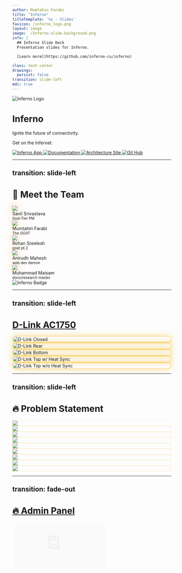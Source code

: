 ```yaml
---
author: Mumtahin Farabi
title: "Inferno"
titleTemplate: '%s - Slides'
favicon: /inferno_logo.png
layout: image
image:  /Inferno-slide-background.png
info: |
  ## Inferno Slide Deck
  Presentation slides for Inferno.

  [Learn more](https://github.com/inferno-cu/inferno)

class: text-center
drawings:
  persist: false
transition: slide-left
mdc: true
---
```


<div class="bg-stone-900 bg-opacity-80 rounded-xl px-1 py-10">
<div class="relative h-full flex flex-col items-center justify-center space-y-5">

  <img 
    src="/inferno_logo.png" 
    alt="Inferno Logo" 
    class="w-50 h-50 animate-fade-down animate-delay-100 drop-shadow-[0_0_20px_#f59e0b]" 
  />

  <h1 class="text-7xl font-extrabold text-amber-500 tracking-widest animate-fade-up animate-delay-300 drop-shadow-[0_0_20px_#f59e0b]">
    Inferno
  </h1>

  <p class="text-2xl text-zinc-100">
    Ignite the future of connectivity.
  </p>

  <p class="text-xl text-amber-300 italic animate-fade-in animate-delay-900">
    Get on the <span class="font-semibold text-amber-400 glow">Infernet</span>.
  </p>

  <div class="absolute flex space-x-1 bottom-4 right-4 animate-fade-in animate-delay-[1200ms]">
    <a 
      href="https://infernet.work" 
      target="_blank" 
      class="flex items-center justify-center w-10 h-10 rounded-xl bg-amber-600 text-white text-sm font-semibold shadow-xl hover:shadow-2xl hover:bg-amber-500 transition-transform hover:scale-105 focus:outline-none"
    >
      <img 
        src="/inferno_logo.png" 
        alt="Inferno App" 
        class="w-5 h-5"
      />
    </a>
    <a 
      href="https://docs.infernet.work" 
      target="_blank" 
      class="flex items-center justify-center w-10 h-10 rounded-xl bg-amber-600 text-white text-sm font-semibold shadow-xl hover:shadow-2xl hover:bg-amber-500 transition-transform hover:scale-105 focus:outline-none"
    >    
    <img 
        src="https://em-content.zobj.net/source/twitter/31/open-book_1f4d6.png" 
        alt="Documentation" 
        class="w-5 h-5"
      />
    </a>
    <a 
      href="https://arch.infernet.work" 
      target="_blank" 
      class="flex items-center justify-center w-10 h-10 rounded-xl bg-amber-600 text-white text-sm font-semibold shadow-xl hover:shadow-2xl hover:bg-amber-500 transition-transform hover:scale-105 focus:outline-none"
    >
      <img 
        src="https://avatars.githubusercontent.com/u/128791862?s=200&v=4" 
        alt="Architecture Site" 
        class="w-5 h-5"
      />
    </a>
    <a 
      href="https://github.com/inferno-cu/inferno" 
      target="_blank" 
      class="flex items-center justify-center w-10 h-10 rounded-xl bg-amber-600 text-white text-sm font-semibold shadow-xl hover:shadow-2xl hover:bg-amber-500 transition-transform hover:scale-105 focus:outline-none"
  >
    <img 
        src="/GitHub_Invertocat_Dark.png" 
        alt="Git Hub" 
        class="w-5 h-5"
      />
    </a>
  </div>
</div>
</div>

---
transition: slide-left
---

<style>
@keyframes glowPulse {
  0%, 100% { box-shadow: 0 0 15px #f59e0b66, 0 0 30px #f59e0b44; }
  50% { box-shadow: 0 0 35px #fbbf24aa, 0 0 60px #f59e0b88; }
}
.glow-ring {
  animation: glowPulse 2s infinite ease-in-out;
}

@keyframes drift {
  0%, 100% { transform: translateY(0); }
  50% { transform: translateY(-8px); }
}
.float-fire {
  animation: 4s ease-in-out infinite;
}

.card-hover-1:hover { transform: scale(1.08); transition: transform 0.3s ease-in-out 0s; }
.card-hover-2:hover { transform: scale(1.08); transition: transform 0.3s ease-in-out 0.05s; }
.card-hover-3:hover { transform: scale(1.08); transition: transform 0.3s ease-in-out 0.1s; }
.card-hover-4:hover { transform: scale(1.08); transition: transform 0.3s ease-in-out 0.15s; }
.card-hover-5:hover { transform: scale(1.08); transition: transform 0.3s ease-in-out 0.2s; }
.card-hover-6:hover { transform: scale(1.08); transition: transform 0.3s ease-in-out 0.25s; }
</style>

<h1 class="text-6xl font-black text-transparent bg-clip-text bg-gradient-to-r from-amber-400 via-orange-500 to-yellow-300 animate-fade-up tracking-widest mb-12 drop-shadow-[0_0_20px_#f59e0b]">
  👋 Meet the Team
</h1>

<div class="relative flex flex-wrap justify-center items-center gap-18 max-w-[90rem] mx-auto">

  <div class="flex flex-col items-center float-fire animate-fade-up animate-delay-100 card-hover-1">
    <a href="https://www.linkedin.com/in/sanil-srivastava/" target="_blank">
      <img src="https://media.licdn.com/dms/image/v2/D5603AQFqXs0c3tgBiw/profile-displayphoto-shrink_800_800/profile-displayphoto-shrink_800_800/0/1674777087033?e=1749081600&v=beta&t=D_jKOW9Uza7eA84RuTHL_inc-bCcHlccq-WYrUn9-j4" 
        class="w-32 h-32 rounded-full ring-4 ring-sky-400 glow-ring transition duration-300" />
    </a>
    <div class="mt-3 text-xl font-semibold text-sky-300">Sanil Srivastava</div>
    <small class="italic text-zinc-400">God-Tier PM</small>
  </div>

  <div class="flex flex-col items-center float-fire animate-fade-up animate-delay-200 card-hover-2">
    <a href="https://www.linkedin.com/in/mfarabi/" target="_blank">
      <img src="https://media.licdn.com/dms/image/v2/D4E03AQFpxJLWWAf_Sw/profile-displayphoto-shrink_800_800/profile-displayphoto-shrink_800_800/0/1730870018543?e=1749081600&v=beta&t=bHb6GsIYhJOtkxK6lb7Uq3tdSMe_y6kJGl1gvVi7xZE" 
        class="w-32 h-32 rounded-full ring-4 ring-purple-400 glow-ring transition duration-300" />
    </a>
    <div class="mt-3 text-xl font-semibold text-purple-300">Mumtahin Farabi</div>
    <small class="italic text-zinc-400">The GOAT</small>
  </div>

  <div class="flex flex-col items-center float-fire animate-fade-up animate-delay-300 card-hover-3">
    <a href="https://www.linkedin.com/in/rohansreelesh/" target="_blank">
      <img src="https://media.licdn.com/dms/image/v2/D4D03AQHM2l-qHrONhQ/profile-displayphoto-shrink_800_800/B4DZWeg80uHIAc-/0/1742121193038?e=1749081600&v=beta&t=6-07fkqE4drvx99DsjRoMXl19BPnRS-Ukkyo4_8CrLk" 
        class="w-32 h-32 rounded-full ring-4 ring-red-500 glow-ring transition duration-300" />
    </a>
    <div class="mt-3 text-xl font-semibold text-red-400">Rohan Sreelesh</div>
    <small class="italic text-zinc-400">goat pt.2</small>
  </div>

  <div class="flex flex-col items-center float-fire animate-fade-up animate-delay-400 card-hover-4">
    <a href="https://www.linkedin.com/in/anirudh-mahesh/" target="_blank">
      <img src="https://media.licdn.com/dms/image/v2/D4E35AQFk7F6QCQSCQg/profile-framedphoto-shrink_800_800/profile-framedphoto-shrink_800_800/0/1706935411723?e=1744156800&v=beta&t=Rk4WmGJAX2vTeTVaY8RvqAtPXgT0Qu-Mksoew7nq17g"
        class="w-32 h-32 rounded-full ring-4 ring-orange-400 glow-ring transition duration-300" />
    </a>
    <div class="mt-3 text-xl font-semibold text-orange-300">Anirudh Mahesh</div>
    <small class="italic text-zinc-400">web dev demon</small>
  </div>

  <div class="flex flex-col items-center float-fire animate-fade-up animate-delay-500 card-hover-5">
    <a href="https://www.linkedin.com/in/muhammadmaisam01/" target="_blank">
      <img src="https://media.licdn.com/dms/image/v2/D5603AQHcG7pwk3FDuw/profile-displayphoto-shrink_400_400/B56ZYBQkhTGoAs-/0/1743777843884?e=1749081600&v=beta&t=4HP2OqaNqqGfyQoJOh-YAlgAc7TVI-CX-nQhI7W7oO0"
        class="w-32 h-32 rounded-full ring-4 ring-yellow-300 glow-ring transition duration-300" />
    </a>
    <div class="mt-3 text-xl font-semibold text-yellow-200">Muhammad Maisam</div>
    <small class="italic text-zinc-400">docs/research master</small>
  </div>

  <div class="absolute bottom-4 right-4 w-58 h-38 animate-fade-in animate-delay-[1100ms] opacity-90 hover:scale-105 transition">
    <img src="/carleton.png" alt="Inferno Badge" class="w-full h-full object-contain drop-shadow-[0_0_20px_#f59e0b]" />
  </div>
</div>

---
transition: slide-left
---

# <a href="https://dlink.ca/products/dir-867" target="_blank" rel="noopener noreferrer" class="inferno-title">D-Link AC1750</a>

<div class="flex flex-wrap justify-center gap-4 mt-4">
  <img src="/dlink_closed.jpg" alt="D-Link Closed" class="inferno-img w-32" />
  <img src="/dlink_rear.jpg" alt="D-Link Rear" class="inferno-img w-32" />
  <img src="/dlink_bottom.jpg" alt="D-Link Bottom" class="inferno-img w-32" />
  <img src="/dlink_top_with_heat_sync.jpg" alt="D-Link Top w/ Heat Sync" class="inferno-img w-32" />
  <img src="/dlink_top_without_heat_sync.jpg" alt="D-Link Top w/o Heat Sync" class="inferno-img w-32" />
</div>
<style>
.inferno-img {
  border-radius: 1rem;
  box-shadow: 0 0 20px rgba(251, 191, 36, 0.5);
  border: 2px solid rgba(251, 191, 36, 0.5);
  transition: transform 0.3s ease, box-shadow 0.3s ease;
  margin-left: auto;
  margin-right: auto;
  display: block;
}

.inferno-img:hover {
  transform: scale(1.05);
  box-shadow: 0 0 35px rgba(251, 191, 36, 0.8);
}

.inferno-title {
  font-size: 3rem;
  font-weight: 900;
  background: linear-gradient(to right, #fbbf24, #f97316, #dc2626);
  -webkit-background-clip: text;
  -webkit-text-fill-color: transparent;
  margin-bottom: 1.5rem;
  text-align: center;
  text-shadow: 0 0 20px #f59e0b;
}
</style>

---
transition: slide-left
---

<style>
@keyframes emberGlow {
  0%, 100% {
    box-shadow: 0 0 10px #f59e0b66, 0 0 20px #f59e0b44;
    transform: translateY(0) scale(1);
  }
  50% {
    box-shadow: 0 0 25px #fbbf24aa, 0 0 60px #f59e0b88;
    transform: translateY(-4px) scale(1.05);
  }
}
.icon-tile {
  @apply bg-zinc-900 p-4.5 rounded-2xl transition duration-300 hover:scale-105;
  border: 1px solid #f59e0b33;
}
.icon-tile:hover {
  animation: emberGlow 2s ease-in-out infinite;
}
</style>

<h1 class="text-6xl font-black text-transparent bg-clip-text bg-gradient-to-r from-yellow-400 via-amber-500 to-orange-600 animate-fade-up mb-12 tracking-widest drop-shadow-[0_0_30px_#f59e0b]">
  🔥 Problem Statement
</h1>

<div class="grid grid-cols-3 gap-10 max-w-screen-lg mx-auto place-items-center">

  <div class="icon-tile" v-click>
    <img src="/skylink.png" class="w-24 h-24 object-contain" />
  </div>

  <div class="icon-tile" v-click>
    <img src="/daemon.png" class="w-20 h-20 object-contain" />
  </div>

  <div class="icon-tile" v-click>
    <img src="/mqtt.png" class="w-20 h-20 object-contain" />
  </div>

  <div class="icon-tile" v-click>
    <img src="/wifi.png" class="w-20 h-20 object-contain" />
  </div>

  <div class="icon-tile" v-click>
    <img src="/admin.png" class="w-20 h-20 object-contain" />
  </div>

  <div class="icon-tile" v-click>
    <img src="/dashboard.png" class="w-20 h-20 object-contain" />
  </div>

  <div class="icon-tile" v-click>
    <img src="/cellular.png" class="w-20 h-20 object-contain" />
  </div>

  <div class="icon-tile" v-click>
    <img src="/satelite.png" class="w-20 h-20 object-contain" />
  </div>

  <div class="icon-tile" v-click>
    <img src="/documentation.png" class="w-20 h-20 object-contain" />
  </div>

</div>


---
transition: fade-out
---

<style>
.inferno-frame {
  @apply w-full h-[22rem] max-w-5xl rounded-2xl shadow-2xl ring-4 ring-amber-500;
  background-color: #0f0f0f;
  animation: fadeIn 1s ease-out;
}
@keyframes fadeIn {
  from { opacity: 0; transform: scale(0.95); }
  to { opacity: 1; transform: scale(1); }
}
</style>

  <a href="https://infernet.work" target="_blank">
<h1 class="text-5xl font-black text-transparent bg-clip-text bg-gradient-to-r from-yellow-400 via-orange-500 to-red-600 animate-fade-up mb-8 drop-shadow-[0_0_30px_#f59e0b]">
  🔥 Admin Panel 
</h1>
  </a>

  <iframe
    src="https://infernet.work"
   class="inferno-frame flex justify-center items-center w-full h-full px-6"
    frameborder="0"
    allowfullscreen
  />

---
transition: fade-out
---

<style>
.inferno-frame {
  @apply w-full h-[22rem] max-w-5xl rounded-2xl shadow-2xl ring-4 ring-amber-500;
  background-color: #0f0f0f;
  animation: fadeIn 1s ease-out;
}
@keyframes fadeIn {
  from { opacity: 0; transform: scale(0.95); }
  to { opacity: 1; transform: scale(1); }
}
</style>

<a href="https://docs.infernet.work" target="_blank">
<h1 class="text-5xl font-black text-transparent bg-clip-text bg-gradient-to-r from-yellow-400 via-orange-500 to-red-600 animate-fade-up mb-8 drop-shadow-[0_0_30px_#f59e0b]">
  🔥 Monorepo Graph
</h1>
  </a>

<div class="flex justify-center items-center w-full px-6">
  <iframe
    src="https://docs.infernet.work"
    class="inferno-frame"
    frameborder="0"
    allowfullscreen
  />
</div>


---
transition: fade-out
---

<style>
.inferno-frame {
  @apply w-full h-[22rem] max-w-5xl rounded-2xl shadow-2xl ring-4 ring-amber-500;
  background-color: #0f0f0f;
  animation: fadeIn 1s ease-out;
}
@keyframes fadeIn {
  from { opacity: 0; transform: scale(0.95); }
  to { opacity: 1; transform: scale(1); }
}
</style>

  <a href="https://arch.infernet.work" target="_blank">
<h1 class="text-5xl font-black text-transparent bg-clip-text bg-gradient-to-r from-yellow-400 via-orange-500 to-red-600 animate-fade-up mb-8 drop-shadow-[0_0_30px_#f59e0b]">
  🔥 System Architecture
</h1>
</a>

<div class="flex justify-center items-center w-full px-6">
  <iframe
    src="https://arch.infernet.work"
    class="inferno-frame"
    frameborder="0"
    allowfullscreen
  />
</div>

---
transition: fade-out
---

<style>
.inferno-frame {
  @apply w-full h-[22rem] max-w-5xl rounded-2xl shadow-2xl ring-4 ring-amber-500;
  background-color: #0f0f0f;
  animation: fadeIn 1s ease-out;
}
@keyframes fadeIn {
  from { opacity: 0; transform: scale(0.95); }
  to { opacity: 1; transform: scale(1); }
}
</style>

  <a href="https://design.infernet.work" target="_blank">
<h1 class="text-5xl font-black text-transparent bg-clip-text bg-gradient-to-r from-yellow-400 via-orange-500 to-red-600 animate-fade-up mb-8 drop-shadow-[0_0_30px_#f59e0b]">
  🔥 On-Switch Software
</h1>
  </a>

<div class="flex justify-center items-center w-full px-6">
  <iframe
    src="https://design.infernet.work"
    class="inferno-frame"
    frameborder="0"
    allowfullscreen
  />
</div>

---
transition: fade-out
---


<style>
.inferno-frame {
  @apply w-full h-[22rem] max-w-5xl rounded-2xl shadow-2xl ring-4 ring-amber-500;
  background-color: #0f0f0f;
  animation: fadeIn 1s ease-out;
}
@keyframes fadeIn {
  from { opacity: 0; transform: scale(0.95); }
  to { opacity: 1; transform: scale(1); }
}
</style>

  <a href="https://slides.infernet.work" target="_blank">
<h1 class="text-5xl font-black text-transparent bg-clip-text bg-gradient-to-r from-yellow-400 via-orange-500 to-red-600 animate-fade-up mb-8 drop-shadow-[0_0_30px_#f59e0b]">
  🔥 Skytrac SDL-350
</h1>
  </a>

<div class="flex justify-center items-center w-full px-6">
  <iframe
    src="https://skytrac.infernet.work/"
    class="inferno-frame"
    frameborder="0"
    allowfullscreen
  />
</div>

---
transition: fade
---

# 🛰️ Skytrac Dashboard Screens

<div class="grid grid-cols-1 sm:grid-cols-2 gap-8 items-center justify-center px-4 py-6">

  <div class="flex flex-col items-center space-y-3">
    <img
      src="/skytracs_dl_ss1.png"
      alt="Dashboard View 1"
      class="rounded-2xl border-2 border-amber-400/30 shadow-[0_0_25px_rgba(251,191,36,0.4)] hover:shadow-[0_0_45px_rgba(251,191,36,0.8)] transition-transform hover:scale-105 max-w-sm"
    />
    <p class="text-sm text-zinc-400 italic">Skytrac UI panel overview</p>
  </div>

  <div class="flex flex-col items-center space-y-3">
    <a href="https://www.blueplanet.com/" target="_blank" rel="noopener noreferrer">
      <img
        src="/skytracs_dl_ss2.png"
        alt="Dashboard View 2"
        class="rounded-2xl border-2 border-amber-400/30 shadow-[0_0_25px_rgba(251,191,36,0.4)] hover:shadow-[0_0_45px_rgba(251,191,36,0.8)] transition-transform hover:scale-105 max-w-sm"
      />
    </a>
    <p class="text-sm text-zinc-400 italic">Linked flight data from Blue Planet</p>
  </div>

</div>


---

<style>
@keyframes glowPulse {
  0%, 100% {
    box-shadow: 0 0 6px #f59e0b44, 0 0 15px #f59e0b33;
  }
  50% {
    box-shadow: 0 0 14px #fbbf24aa, 0 0 30px #f59e0b88;
  }
}
.inferno-table {
  @apply w-full text-sm sm:text-base max-w-6xl mx-auto table-auto border-collapse rounded-xl overflow-hidden shadow-xl;
  border: 1px solid #f59e0b33;
  background-color: #0f0f0f;
  animation: fadeInTable 0.8s ease-out;
}

.inferno-table th, .inferno-table td {
  @apply px-4 py-2 text-center text-zinc-200;
  border-bottom: 1px solid #1e1e1e;
}

.inferno-table th {
  @apply bg-zinc-800 text-sm;
}

.inferno-table td:first-child {
  @apply text-left font-medium text-zinc-300;
}

.inferno-table tr:hover td {
  @apply bg-zinc-900 transition;
}

.icon-check {
  color: #22c55e;
  font-size: 1.2rem;
  text-shadow: 0 0 4px #22c55e88;
}

.icon-cross {
  color: #ef4444;
  font-size: 1.2rem;
  text-shadow: 0 0 4px #ef444488;
}

@keyframes fadeInTable {
  from { opacity: 0; transform: translateY(10px) scale(0.97); }
  to { opacity: 1; transform: translateY(0) scale(1); }
}
</style>

<h1 class="text-4xl font-black text-transparent bg-clip-text bg-gradient-to-r from-amber-400 via-orange-500 to-red-600 mb-6 tracking-wide animate-fade-up drop-shadow-[0_0_20px_#f59e0b]">
  ✅ Feature Matrix
</h1>

<div class="overflow-x-auto px-4">
  <table class="inferno-table">
    <thead>
      <tr>
        <th class="text-left">Features</th>
        <th><img src="/blue-sky.png" alt="Skylink" class="w-8 h-8 mx-auto" /></th>
        <th><img src="/skytrac.png" alt="WiFi" class="w-8 h-8 mx-auto" /></th>
        <th><img src="/inferno_logo.png" alt="Dashboard" class="w-8 h-8 mx-auto" /></th>
      </tr>
    </thead>
    <tbody>
      <tr>
        <td>Telemetry Sync</td>
        <td><span class="icon-check">✔</span></td>
        <td><span class="icon-check">✔</span></td>
        <td><span class="icon-check">✔</span></td>
      </tr>
      <tr>
        <td>Offline Buffering</td>
        <td><span class="icon-cross">✘</span></td>
        <td><span class="icon-check">✔</span></td>
        <td><span class="icon-check">✔</span></td>
      </tr>
      <tr>
        <td>Live Charting</td>
        <td><span class="icon-check">✔</span></td>
        <td><span class="icon-cross">✘</span></td>
        <td><span class="icon-check">✔</span></td>
      </tr>
      <tr>
        <td>Dual Band Support</td>
        <td><span class="icon-check">✔</span></td>
        <td><span class="icon-check">✔</span></td>
        <td><span class="icon-check">✔</span></td>
      </tr>
      <tr>
        <td>Failover Auto-Switch</td>
        <td><span class="icon-cross">✘</span></td>
        <td><span class="icon-cross">✘</span></td>
        <td><span class="icon-check">✔</span></td>
      </tr>
      <tr>
        <td>Encrypted Logs</td>
        <td><span class="icon-check">✔</span></td>
        <td><span class="icon-check">✔</span></td>
        <td><span class="icon-check">✔</span></td>
      </tr>
      <tr>
        <td>Airborne Access</td>
        <td><span class="icon-cross">✘</span></td>
        <td><span class="icon-cross">✘</span></td>
        <td><span class="icon-cross">✘</span></td>
      </tr>
      <tr>
        <td>LAN Handshake</td>
        <td><span class="icon-check">✔</span></td>
        <td><span class="icon-check">✔</span></td>
        <td><span class="icon-check">✔</span></td>
      </tr>
      <tr>
        <td>Redundancy Alerts</td>
        <td><span class="icon-check">✔</span></td>
        <td><span class="icon-cross">✘</span></td>
        <td><span class="icon-check">✔</span></td>
      </tr>
      <tr>
        <td>Remote Config Push</td>
        <td><span class="icon-cross">✘</span></td>
        <td><span class="icon-check">✔</span></td>
        <td><span class="icon-check">✔</span></td>
      </tr>
    </tbody>
  </table>
</div>

layout: center
class: text-center

---
transition: fade
---

<h1 class="text-5xl font-extrabold text-transparent bg-clip-text bg-gradient-to-r from-amber-400 via-orange-500 to-red-600 mb-8 tracking-widest drop-shadow-[0_0_20px_#f59e0b]">
  🔥 Challenges Faced
</h1>

<ul class="text-lg text-zinc-200 space-y-3 max-w-4xl mx-auto animate-fade-up">
  <li>🧠 Zero-to-none Linux and embedded systems experience for some team members</li>
  <li>⛰️ Steep learning curve across tools and hardware</li>
  <li>📚 Midterm season + heavy assignments during dev cycle</li>
  <li>🎯 Scope of hackathon changed mid-way</li>
  <li>🛠️ Original plan: build our own OS — later shifted to a provided image</li>
  <li>❌ OS drivers in the provided image were broken</li>
  <li>🧬 Got PPP code less than 24 hours before the hackathon</li>
  <li>💾 SD card was fried — device wouldn’t boot, root cause unclear</li>
  <li>🔌 Hardware was often unreliable or inconsistent</li>
</ul>
---
transition: fade
---

<h1 class="text-5xl font-extrabold text-transparent bg-clip-text bg-gradient-to-r from-yellow-300 via-orange-500 to-red-600 mb-8 tracking-widest drop-shadow-[0_0_20px_#f59e0b]">
  🛠️ High-Level Tech Stack Used
</h1>

<ul class="text-lg text-zinc-200 space-y-3 max-w-3xl mx-auto animate-fade-up">
  <li>✈️ Hully — for project management</li>
  <li>🎨 Penpot — collaborative design & UI prototyping</li>
  <li>🔥 Slidev — the cool engine behind this slide deck</li>
  <li>📚 Fumadocs — documentation from markdown</li>
  <li>🧬 GitHub — version control, issues, CI/CD</li>
</ul>
---
transition: fade
layout: center
class: text-center
---

# 🔥 The Power of Yet

> “We’re not there… yet.”

- 🧭 Came ready for embedded. Pivoted to presentation.  
- ⚙️ Faced driver bugs, fried SDs, and broken boots.  
- 🧠 Learned fast. Adapted faster.  
- 🚀 Proud of what we built — and what we will build.

<span class="text-amber-300 italic text-xl mt-6 block">
Inspired by Joe Lee — <span class="text-amber-400 font-semibold">Not yet is power.</span>
</span>

---
transition: fade
---

<h1 class="text-5xl font-extrabold text-transparent bg-clip-text bg-gradient-to-r from-yellow-300 via-orange-500 to-red-600 mb-8 tracking-widest drop-shadow-[0_0_20px_#f59e0b]">
  🙏 Special Thanks To
</h1>

<ul class="text-lg text-zinc-200 space-y-6 max-w-3xl mx-auto animate-fade-up">
  <li>
    🎓 <span class="font-semibold text-yellow-200">Carleton University</span><br/>
    <span class="text-zinc-400 italic">For giving us the opportunity to attend this hackathon</span>
  </li>
  <li>
    🛰️ <span class="font-semibold text-yellow-200">Skytrac</span><br/>
    <span class="text-zinc-400 italic">
      For hosting the hackathon, providing hardware, food, and deep technical mentorship
    </span>
  </li>
  <li>
    💡 <span class="font-semibold text-yellow-200">All Participating Teams</span><br/>
    <span class="text-zinc-400 italic">For the fierce competition, inspiration, and laughs</span>
  </li>
</ul>


---

# 🔥 Thank You to SKYTRAC!

<div class="text-xl font-medium text-orange-300 tracking-wide animate-pulse mt-2">
  You lit the fire that made this project possible.
</div>


<div class="grid grid-cols-2 sm:grid-cols-3 gap-6 mt-4 justify-center items-center">

  <div 
    v-for="(member, index) in team" 
    :key="index" 
    class="bg-gradient-to-br from-amber-500/20 to-orange-800/20 backdrop-blur-sm p-3 rounded-3xl border border-orange-400/30 shadow-[0_4px_20px_rgba(255,125,0,0.4)] hover:scale-105 transition-transform duration-300 animate-fade-up hover:shadow-[0_0_30px_rgba(255,140,0,0.7)]"
  >
    <img 
      :src="member.image" 
      alt="Team Member" 
      class="w-28 h-28 rounded-full object-cover border-4 border-amber-500 shadow-lg"
    />
    <p class="mt-4 text-lg font-bold text-orange-200 tracking-wide drop-shadow-md">
      {{ member.name }}
    </p>
  </div>

</div>

<style>
.slidev-layout {
  background: radial-gradient(circle at top left, #1a0e05, #0b0200);
  animation: bg-glow 10s ease-in-out infinite alternate;
}

@keyframes bg-glow {
  0% { background-color: #1a0e05; }
  100% { background-color: #2a1000; }
}
</style>

<script setup>
const team = [
  { name: 'Joe Lee', image: 'https://media.licdn.com/dms/image/v2/C5603AQGbu5k13kU0sg/profile-displayphoto-shrink_200_200/profile-displayphoto-shrink_200_200/0/1659190990679?e=1749081600&v=beta&t=zEXsfFVwkhDZxRmPFtgYAxO2NyrXE7AsOKzS8Y5N4CI' },
  { name: 'Emmanuel Gravel', image: 'https://media.licdn.com/dms/image/v2/C4E03AQHzbptLKNEYRQ/profile-displayphoto-shrink_200_200/profile-displayphoto-shrink_200_200/0/1581536669024?e=1749081600&v=beta&t=j5pE0XknqXiyCzH8-FWyx4QrcZb-vkkN8xP3mrCVN2g' },
  { name: 'Jan Lotz', image: 'https://media.licdn.com/dms/image/v2/C4D03AQEMeX9FxYNlRw/profile-displayphoto-shrink_200_200/profile-displayphoto-shrink_200_200/0/1517231375264?e=1749081600&v=beta&t=cGWM2cWYZSMTeEfU8ea1Hws8MJcw12QrknTKFCJuWBk' },
  { name: 'Gilles Bessens', image: 'https://media.licdn.com/dms/image/v2/C4E03AQE6CGOQHxjpfg/profile-displayphoto-shrink_200_200/profile-displayphoto-shrink_200_200/0/1580310827965?e=1749081600&v=beta&t=j1VugXDrHhrC-rLf_TR5fgmXZYfQ4Rl78DKLT-u8Njs' },
  { name: 'Alain Abi-Akl', image: 'https://media.licdn.com/dms/image/v2/D4E03AQHUaVJ9wWVobA/profile-displayphoto-shrink_200_200/profile-displayphoto-shrink_200_200/0/1676921819726?e=1749081600&v=beta&t=f5GY9Fa5xtphDNNvIJIkwv8DaselYxIYj0B3oQUDpFs' },
  { name: 'Lindi Sale', image: 'https://media.licdn.com/dms/image/v2/C5603AQFEDO1P1ckmcw/profile-displayphoto-shrink_200_200/profile-displayphoto-shrink_200_200/0/1517541625092?e=1749081600&v=beta&t=pBYoihJNBarM_79bflYIpi__8NEjCHi30qPq9vBxRoQ' },
]
</script>
---
transition: fade-out
---

# Market Research

## Teltonika Topology

<a href="https://teltonika-networks.com/use-cases/industrial-automation/cellular-router-for-aerial-critical-infrastructure-inspection" target="_blank" rel="noopener noreferrer">
  <img src="/teltonika_topology.png" alt="Clickable Image" width="600">
</a>

---
layout: two-cols
---

[![Iridium Modules](/iridium_modules.png)](https://www.iridium.com/products/iridium-certus-9770/)

::right::

[![Iridium Products](/iridium_products.png)](https://www.iridium.com/products/iridium-certus-9770/)

---
layout: two-cols
---

[![Grafana Monitor 1](/grafana_monitor1.png)](https://grafana.com/blog/2023/03/17/how-to-monitor-an-xdsl-modem-using-a-prometheus-exporter-plugin-and-grafana-agent-on-grafana-cloud-with-grafana-oncall/)

::right::

[![Grafana Monitor 2](/grafana_monitor2.png)](https://github.com/vitaliy-sk/keenetic-grafana-monitoring)

---
layout: two-cols
---

## Motodata

[![Motodata Monitor](/moto_data_monitor.png)](https://www.motadata.com/network-monitoring-tool/features/router-monitoring/)

::right::

## ManageEngine

[![ManageEngine](/manage_engine_monitor.png)](https://www.manageengine.com/network-monitoring/network-management-console.html)

---


## Paessler

<a href="https://www.paessler.com/router_monitoring" target="_blank" rel="noopener noreferrer">
  <img src="/paessler_monitor.png" alt="Clickable Image" width="600">
</a>

---
layout: two-cols
---

## The Helicopter Company

![The Helicopter Company](/the_helicopter_company.png)

::right::

## French H160m

[![French H160m](/french_h160.png)](https://verticalmag.com/press-releases/skytrac-iridium-certus-solution-selected-for-h160m-for-french-hil/)

---


## DO-178C

<a href="https://www.windriver.com/solutions/learning/do-178c" target="_blank" rel="noopener noreferrer">
  <img src="/do_178c.png" alt="Clickable Image" width="450">
</a>

---


## TrooTrax

<a href="https://www.skytrac.ca/services/flight-following/" target="_blank" rel="noopener noreferrer">
  <img src="/trootrax.png" alt="Clickable Image" width="600">
</a>

---
layout: two-cols
---


## Skyweb

<a href="https://www.iridium.com/products/skytrac-skyweb-software/" target="_blank" rel="noopener noreferrer">
  <img src="/skyweb1.png" alt="Clickable Image" width="200">
</a>

::right::

## SkyRouter

[![SkyRouter](/sky_router.png)](https://blueskynetwork.com/products/skyrouter/)

---


[![Bell Home Router Dashboard](/isp_dashboard.png)](https://blueskynetwork.com/products/skyrouter/)

---

<a href="" target="_blank" rel="noopener noreferrer">
  <img src="/isp_login.png" alt="Clickable Image" width="1000">
</a>

---


<a href="" target="_blank" rel="noopener noreferrer">
  <img src="/isp_devices.png" alt="Clickable Image" width="1000">
</a>

---


## ACR Group Acquisition from Blue Sky Network

<a href="https://blueskynetwork.com/acr-group-acquires-blue-sky-network/" target="_blank" rel="noopener noreferrer">
  <img src="/acr_aquisition.png" alt="Clickable Image" width="1000">
  <img src="/about_acr.png" alt="Clickable Image" width="1000">

</a>

---


